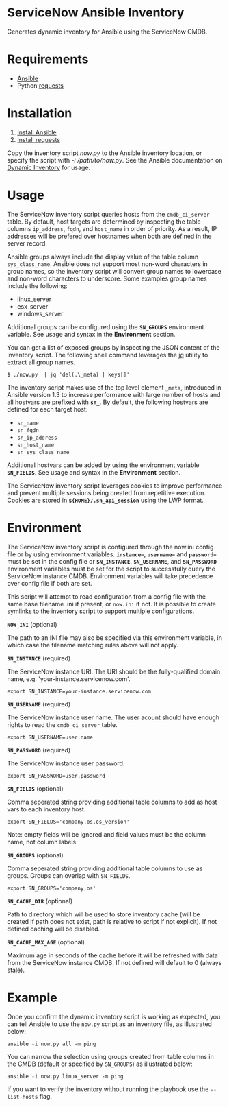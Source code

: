 # ServiceNow Ansible Inventory 
Generates dynamic inventory for Ansible using the ServiceNow CMDB.

# Requirements
- [Ansible](http://docs.ansible.com/intro_getting_started.html)
- Python [requests](http://docs.python-requests.org/en/master/)

# Installation

1. [Install Ansible](http://docs.ansible.com/ansible/intro_installation.html)
2. [Install requests](http://docs.python-requests.org/en/master/user/install/)

Copy the inventory script _now.py_ to the Ansible inventory location, or specify the script with _-i /path/to/now.py_. See the Ansible documentation on [Dynamic Inventory](http://docs.ansible.com/ansible/intro_dynamic_inventory.html#using-inventory-directories-and-multiple-inventory-sources) for usage.

# Usage

The ServiceNow inventory script queries hosts from the `cmdb_ci_server` table. By default, host targets are determined by inspecting the table columns `ip_address`, `fqdn`, and `host_name` in order of priority.  As a result, IP addresses will be prefered over hostnames when both are defined in the server record.

Ansible groups always include the display value of the table column `sys_class_name`. Ansible does not support most non-word characters in group names, so the inventory script will convert group names to lowercase and non-word characters to underscore. Some examples group names include the following:

* linux_server
* esx_server
* windows_server

Additional groups can be configured using the **`SN_GROUPS`** environment variable. See usage and syntax in the **Environment** section.

You can get a list of exposed groups by inspecting the JSON content of the inventory script. The following shell command leverages the [jq](https://stedolan.github.io/jq/) utility to extract all group names. 

    $ ./now.py  | jq 'del(.\_meta) | keys[]'

The inventory script makes use of the top level element `_meta`, introduced in Ansible version 1.3 to increase performance with large number of hosts and all hostvars are prefixed with **`sn_`**. By default, the following hostvars are defined for each target host:

* `sn_name`
* `sn_fqdn`
* `sn_ip_address`
* `sn_host_name`
* `sn_sys_class_name`

Additional hostvars can be added by using the environment variable **`SN_FIELDS`**.  See usage and syntax in the **Environment** section.

The ServiceNow inventory script leverages cookies to improve performance and prevent multiple sessions being created from repetitive execution. Cookies are stored in **`${HOME}/.sn_api_session`** using the LWP format.

# Environment

The ServiceNow inventory script is configured through the now.ini config file or by using environment variables.  **`instance=`**, **`username=`** and **`password=`** must be set in the config file or **`SN_INSTANCE`**, **`SN_USERNAME`**, and **`SN_PASSWORD`** environment variables must be set for the script to successfully query the ServiceNow instance CMDB. Environment variables will take precedence over config file if both are set. 

This script will attempt to read configuration from a config file with the same base filename .ini if present, or `now.ini` if not.  It is possible to create symlinks to the inventory script to support multiple configurations.

**`NOW_INI`** (optional)

The path to an INI file may also be specified via this environment variable, in which case the filename matching rules above will not apply.

**`SN_INSTANCE`** (required)

The ServiceNow instance URI. The URI should be the fully-qualified domain name, e.g. 'your-instance.servicenow.com'.

    export SN_INSTANCE=your-instance.servicenow.com


**`SN_USERNAME`** (required)

The ServiceNow instance user name. The user acount should have enough rights to read the `cmdb_ci_server` table.

    export SN_USERNAME=user.name


**`SN_PASSWORD`** (required)

The ServiceNow instance user password.

    export SN_PASSWORD=user.password


**`SN_FIELDS`** (optional)

Comma seperated string providing additional table columns to add as host vars to each inventory host.

    export SN_FIELDS='company,os,os_version'

Note: empty fields will be ignored and field values must be the column name, not column labels.


**`SN_GROUPS`** (optional)

Comma seperated string providing additional table columns to use as groups. Groups can overlap with `SN_FIELDS`.

    export SN_GROUPS='company,os'

**`SN_CACHE_DIR`** (optional)

Path to directory which will be used to store inventory cache (will be created if path does not exist, path is relative to script if not explicit). If not defined caching will be disabled.

**`SN_CACHE_MAX_AGE`** (optional)

Maximum age in seconds of the cache before it will be refreshed with data from the ServiceNow instance CMDB. If not defined will default to 0 (always stale).

# Example

Once you confirm the dynamic inventory script is working as expected, you can tell Ansible to use the `now.py` script as an inventory file, as illustrated below:

    ansible -i now.py all -m ping

You can narrow the selection using groups created from table columns in the CMDB (default or specified by `SN_GROUPS`) as illustrated below:

    ansible -i now.py linux_server -m ping

If you want to verify the inventory without running the playbook use the `--list-hosts` flag.
